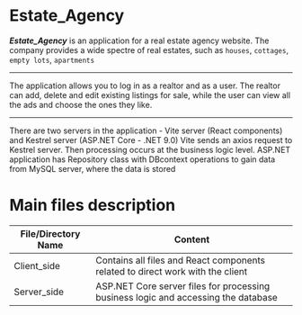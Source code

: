 Estate_Agency
=====================
***Estate_Agency*** is an application for a real estate agency website.
The company provides a wide spectre of real estates, such as `houses`, `cottages`, `empty lots`, `apartments`
***
The application allows you to log in as a realtor and as a user. The realtor can add, delete and edit existing listings for sale, while the user can view all the ads and choose the ones they like.
***
There are two servers in the application - Vite server (React components) and Kestrel server (ASP.NET Core - .NET 9.0)
Vite sends an axios request to Kestrel server. Then processing occurs at the business logic level. ASP.NET application has Repository class with DBcontext operations to gain data from MySQL server, where the data is stored

Main files description
=====================
File/Directory Name     | Content
------------------------|----------------------
Client_side             | Contains all files and React components related to direct work with the client
Server_side             | ASP.NET Core server files for processing business logic and accessing the database
